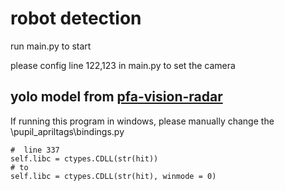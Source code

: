 # robot detection

 run main.py to start

 please config line 122,123 in main.py to set the camera

## yolo model from [pfa-vision-radar](https://github.com/CarryzhangZKY/pfa_vision_radar)

If running this program in windows, please manually change the \pupil_apriltags\bindings.py

    #  line 337
    self.libc = ctypes.CDLL(str(hit))
    # to
    self.libc = ctypes.CDLL(str(hit), winmode = 0)
